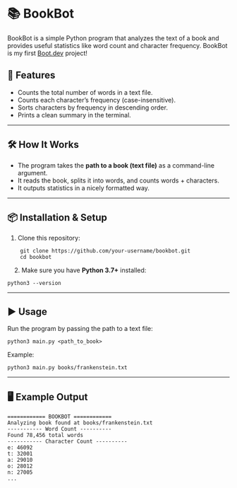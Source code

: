 # 📚 BookBot

BookBot is a simple Python program that analyzes the text of a book and provides useful statistics like word count and character frequency. BookBot is my first [Boot.dev](https://www.boot.dev) project!

## 🚀 Features

*   Counts the total number of words in a text file.
*   Counts each character’s frequency (case-insensitive).
*   Sorts characters by frequency in descending order.
*   Prints a clean summary in the terminal.

---

## 🛠️ How It Works

*   The program takes the **path to a book (text file)** as a command-line argument.
*   It reads the book, splits it into words, and counts words + characters.
*   It outputs statistics in a nicely formatted way.

---

## 📦 Installation & Setup

1.  Clone this repository:

```
	git clone https://github.com/your-username/bookbot.git
	cd bookbot
```

    2. Make sure you have **Python 3.7+** installed:

```
python3 --version

```

---

## ▶️ Usage

Run the program by passing the path to a text file:

```
python3 main.py <path_to_book>
```

Example:

```
python3 main.py books/frankenstein.txt
```

---

## 🖥️ Example Output

```
============ BOOKBOT ============
Analyzing book found at books/frankenstein.txt
----------- Word Count ----------
Found 78,456 total words
----------- Character Count ----------
e: 46092
t: 32001
a: 29010
o: 28012
n: 27005
...
```